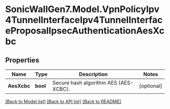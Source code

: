 # SonicWallGen7.Model.VpnPolicyIpv4TunnelInterfaceIpv4TunnelInterfaceProposalIpsecAuthenticationAesXcbc

## Properties

Name | Type | Description | Notes
------------ | ------------- | ------------- | -------------
**AesXcbc** | **bool** | Secure hash algorithm AES (AES-XCBC). | [optional] 

[[Back to Model list]](../README.md#documentation-for-models) [[Back to API list]](../README.md#documentation-for-api-endpoints) [[Back to README]](../README.md)

